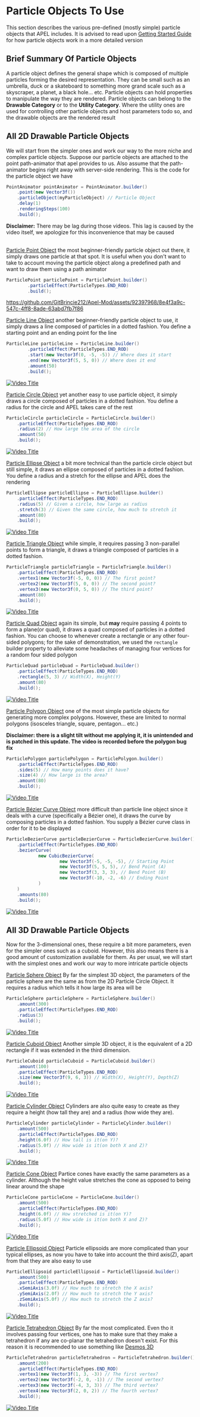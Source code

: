 # Particle Objects To Use
This section describes the various pre-defined (mostly simple) particle objects that APEL includes. It is advised to
read upon [Getting Started Guide](Getting%20Started.md) for how particle objects work in a more detailed version

## Brief Summary Of Particle Objects
A particle object defines the general shape which is composed of multiple particles forming the desired representation.
They can be small such as an umbrella, duck or a skateboard to something more grand scale such as a skyscraper, a 
planet, a black hole... etc. Particle objects can hold properties to manipulate the way they are rendered. Particle
objects can belong to the **Drawable Category** or to the **Utility Category**. Where the utility ones are used for
controlling other particle objects and host parameters todo so, and the drawable objects are the rendered result

## All 2D Drawable Particle Objects
We will start from the simpler ones and work our way to the more niche and complex particle objects. Suppose our particle
objects are attached to the point path-animator that apel provides to us. Also assume that the path-animator
begins right away with server-side rendering. This is the code for the particle object we have

```java
PointAnimator pointAnimator = PointAnimator.builder()
    .point(new Vector3f())
    .particleObject(myParticleObject) // Particle Object
    .delay(1)
    .renderingSteps(100)
    .build();
```
**Disclaimer:** There may be lag during those videos. This lag is caused by the video itself, we apologize 
for this inconvenience that may be caused<br><br>

[Particle Point Object](../src/main/java/net/mcbrincie/apel/lib/objects/ParticlePoint.java) the most beginner-friendly
particle object out there, it simply draws one particle at that spot. It is useful when you don't want to take to account
moving the particle object along a predefined path and want to draw them using a path animator
```java
ParticlePoint particlePoint = ParticlePoint.builder()
        .particleEffect(ParticleTypes.END_ROD)
        .build();
```
https://github.com/GitBrincie212/Apel-Mod/assets/92397968/8e4f3a9c-547c-4ff8-8ade-63abd7fb7f86


[Particle Line Object](../src/main/java/net/mcbrincie/apel/lib/objects/ParticlePoint.java) another beginner-friendly
particle object to use, it simply draws a line composed of particles in a dotted fashion. You define a starting point 
and an ending point for the line
```java
ParticleLine particleLine = ParticleLine.builder()
        .particleEffect(ParticleTypes.END_ROD)
        .start(new Vector3f(0, -5, -5)) // Where does it start
        .end(new Vector3f(5, 5, 0)) // Where does it end
        .amount(50)
        .build();
```
[![Video Title](https://img.youtube.com/vi/WmOIl_7Ewfs/0.jpg)](https://www.youtube.com/watch?v=WmOIl_7Ewfs)


[Particle Circle Object](../src/main/java/net/mcbrincie/apel/lib/objects/ParticleCircle.java) yet another easy to use
particle object, it simply draws a circle composed of particles in a dotted fashion. You define a radius for the circle
and APEL takes care of the rest
```java
ParticleCircle particleCircle = ParticleCircle.builder()
    .particleEffect(ParticleTypes.END_ROD)
    .radius(2) // How large the area of the circle
    .amount(50)
    .build();
```
[![Video Title](https://img.youtube.com/vi/qnh9hRActlM/0.jpg)](https://www.youtube.com/watch?v=qnh9hRActlM)


[Particle Ellipse Object](../src/main/java/net/mcbrincie/apel/lib/objects/ParticleEllipse.java) a bit more technical than
the particle circle object but still simple, it draws an ellipse composed of particles in a dotted fashion. 
You define a radius and a stretch for the ellipse and APEL does the rendering
```java
ParticleEllipse particleEllipse = ParticleEllipse.builder()
    .particleEffect(ParticleTypes.END_ROD)
    .radius(5) // Given a circle, how large as radius
    .stretch(3) // Given the same circle, how much to stretch it
    .amount(80)
    .build();
```
[![Video Title](https://img.youtube.com/vi/xJA6HXZ-wk4/0.jpg)](https://www.youtube.com/watch?v=xJA6HXZ-wk4)


[Particle Triangle Object](../src/main/java/net/mcbrincie/apel/lib/objects/ParticleTriangle.java) while simple, it requires
passing 3 non-parallel points to form a triangle, it draws a triangle composed of particles in a dotted fashion.
```java
ParticleTriangle particleTriangle = ParticleTriangle.builder()
    .particleEffect(ParticleTypes.END_ROD)
    .vertex1(new Vector3f(-5, 0, 0)) // The first point?
    .vertex2(new Vector3f(5, 0, 0)) // The second point?
    .vertex3(new Vector3f(0, 5, 0)) // The third point?
    .amount(80)
    .build();
```
[![Video Title](https://img.youtube.com/vi/VtCu3HDuhAY/0.jpg)](https://www.youtube.com/watch?v=VtCu3HDuhAY)


[Particle Quad Object](../src/main/java/net/mcbrincie/apel/lib/objects/ParticleQuad.java) again its simple, but **may**
require passing 4 points to form a plane(or quad), it draws a quad composed of particles in a dotted fashion. You can
choose to whenever create a rectangle or any other four-sided polygons; for the sake of demonstration, we used the 
``rectangle`` builder property to alleviate some headaches of managing four vertices for a random four sided polygon
```java
ParticleQuad particleQuad = ParticleQuad.builder()
    .particleEffect(ParticleTypes.END_ROD)
    .rectangle(5, 3) // Width(X), Height(Y)
    .amount(80)
    .build();
```
[![Video Title](https://img.youtube.com/vi/HSENfY6aU4s/0.jpg)](https://www.youtube.com/watch?v=HSENfY6aU4s)


[Particle Polygon Object](../src/main/java/net/mcbrincie/apel/lib/objects/ParticlePolygon.java) one of the most simple
particle objects for generating more complex polygons. However, these are limited to normal polygons (isosceles triangle, 
square, pentagon... etc.)

**Disclaimer: there is a slight tilt without me applying it, it is unintended and is patched in this update. The video
is recorded before the polygon bug fix**
```java
ParticlePolygon particlePolygon = ParticlePolygon.builder()
    .particleEffect(ParticleTypes.END_ROD)
    .sides(5) // How many points does it have?
    .size(4) // How large is the area?
    .amount(80)
    .build();
```
[![Video Title](https://img.youtube.com/vi/J6y32pkzLKw/0.jpg)](https://www.youtube.com/watch?v=J6y32pkzLKw)


[Particle Bézier Curve Object](../src/main/java/net/mcbrincie/apel/lib/objects/ParticleBezierCurve.java) more difficult
than particle line object since it deals with a curve (specifically a Bézier one), it draws the curve by composing particles 
in a dotted fashion. You supply a Bézier curve class in order for it to be displayed
```java
ParticleBezierCurve particleBezierCurve = ParticleBezierCurve.builder()
    .particleEffect(ParticleTypes.END_ROD)
    .bezierCurve(
            new CubicBezierCurve(
                    new Vector3f(-5, -5, -5), // Starting Point
                    new Vector3f(5, 5, 5), // Bend Point (A)
                    new Vector3f(3, 3, 3), // Bend Point (B)
                    new Vector3f(-10, -2, -6) // Ending Point
            )
    )
    .amounts(80)
    .build();
```
[![Video Title](https://img.youtube.com/vi/KSujqOWW28Y/0.jpg)](https://www.youtube.com/watch?v=KSujqOWW28Y)

## All 3D Drawable Particle Objects
Now for the 3-dimensional ones, these require a bit more parameters, even for the simpler ones such as a cuboid. 
However, this also means there is a good amount of customization available for them. As per usual, we will start with the
simplest ones and work our way to more intricate particle objects

[Particle Sphere Object](../src/main/java/net/mcbrincie/apel/lib/objects/ParticleSphere.java) By far the simplest
3D object, the parameters of the particle sphere are the same as from the 2D Particle Circle Object. It requires a radius
which tells it how large its area will be
```java
ParticleSphere particleSphere = ParticleSphere.builder()
    .amount(300)
    .particleEffect(ParticleTypes.END_ROD)
    .radius(3)
    .build();
```
[![Video Title](https://img.youtube.com/vi/5HKNFiwOsUA/0.jpg)](https://www.youtube.com/watch?v=5HKNFiwOsUA)


[Particle Cuboid Object](../src/main/java/net/mcbrincie/apel/lib/objects/ParticleCuboid.java) Another simple 3D object, 
it is the equivalent of a 2D rectangle if it was extended in the third dimension.
```java
ParticleCuboid particleCuboid = ParticleCuboid.builder()
    .amount(100)
    .particleEffect(ParticleTypes.END_ROD)
    .size(new Vector3f(9, 6, 3)) // Width(X), Height(Y), Depth(Z)
    .build();
```
[![Video Title](https://img.youtube.com/vi/JHagc_XwhvM/0.jpg)](https://www.youtube.com/watch?v=JHagc_XwhvM)


[Particle Cylinder Object](../src/main/java/net/mcbrincie/apel/lib/objects/ParticleCylinder.java) Cylinders are also quite
easy to create as they require a height (how tall they are) and a radius (how wide they are).
```java
ParticleCylinder particleCylinder = ParticleCylinder.builder()
    .amount(500)
    .particleEffect(ParticleTypes.END_ROD)
    .height(6.0f) // How tall is it(on Y)?
    .radius(5.0f) // How wide is it(on both X and Z)?
    .build();
```
[![Video Title](https://img.youtube.com/vi/FD1Bz0gf4gI/0.jpg)](https://www.youtube.com/watch?v=FD1Bz0gf4gI)


[Particle Cone Object](../src/main/java/net/mcbrincie/apel/lib/objects/ParticleCone.java) Partice cones have exactly
the same parameters as a cylinder. Although the height value stretches the cone as opposed to being linear around the
shape
```java
ParticleCone particleCone = ParticleCone.builder()
    .amount(500)
    .particleEffect(ParticleTypes.END_ROD)
    .height(6.0f) // How stretched is it(on Y)?
    .radius(5.0f) // How wide is it(on both X and Z)?
    .build();
```
[![Video Title](https://img.youtube.com/vi/c99d3t4WDAE/0.jpg)](https://www.youtube.com/watch?v=c99d3t4WDAE)


[Particle Ellipsoid Object](../src/main/java/net/mcbrincie/apel/lib/objects/ParticleEllipsoid.java) Particle ellipsoids
are more complicated than your typical ellipses, as now you have to take into account the third axis(Z), apart from that
they are also easy to use
```java
ParticleEllipsoid particleEllipsoid = ParticleEllipsoid.builder()
    .amount(500)
    .particleEffect(ParticleTypes.END_ROD)
    .xSemiAxis(3.0f) // How much to stretch the X axis?
    .ySemiAxis(2.0f) // How much to stretch the Y axis?
    .zSemiAxis(5.0f) // How much to stretch the Z axis?
    .build();
```
[![Video Title](https://img.youtube.com/vi/NY4kQyKxfGQ/0.jpg)](https://www.youtube.com/watch?v=NY4kQyKxfGQ)


[Particle Tetrahedron Object](../src/main/java/net/mcbrincie/apel/lib/objects/ParticleTetrahedron.java) By far the most complicated. 
Even tho it involves passing four vertices, one has to make sure that they make a tetrahedron if any are co-planar the tetrahedron 
doesn't exist. For this reason it is recommended to use something like [Desmos 3D](https://www.desmos.com/3d)
```java
ParticleTetrahedron particleTetrahedron = ParticleTetrahedron.builder()
    .amount(200)
    .particleEffect(ParticleTypes.END_ROD)
    .vertex1(new Vector3f(1, 3, -3)) // The first vertex?
    .vertex2(new Vector3f(-2, 0, -1)) // The second vertex?
    .vertex3(new Vector3f(-4, 3, 3)) // The third vertex?
    .vertex4(new Vector3f(2, 0, 2)) // The fourth vertex?
    .build();
```
[![Video Title](https://img.youtube.com/vi/upfsU82eQgM/0.jpg)](https://www.youtube.com/watch?v=upfsU82eQgM)